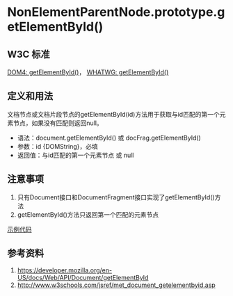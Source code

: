 # NonElementParentNode.prototype.getElementById()

## W3C 标准
[DOM4: getElementById()](https://www.w3.org/TR/dom/#dom-nonelementparentnode-getelementbyid)，
[WHATWG: getElementById()](https://dom.spec.whatwg.org/#dom-nonelementparentnode-getelementbyid)

## 定义和用法
文档节点或文档片段节点的getElementById(id)方法用于获取与id匹配的第一个元素节点，如果没有匹配则返回null。

- 语法：document.getElementById() 或 docFrag.getElementById()
- 参数：id {DOMString}，必填
- 返回值：与id匹配的第一个元素节点 或 null

## 注意事项
1. 只有Document接口和DocumentFragment接口实现了getElementById()方法
2. getElementById()方法只返回第一个匹配的元素节点

[示例代码](./getElementById().html)

## 参考资料
1. https://developer.mozilla.org/en-US/docs/Web/API/Document/getElementById
2. http://www.w3schools.com/jsref/met_document_getelementbyid.asp